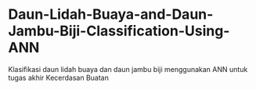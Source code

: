 # Daun-Lidah-Buaya-and-Daun-Jambu-Biji-Classification-Using-ANN

Klasifikasi daun lidah buaya dan daun jambu biji menggunakan ANN untuk tugas akhir Kecerdasan Buatan
